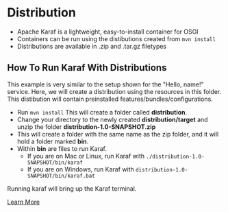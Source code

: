 # Distribution

* Apache Karaf is a lightweight, easy-to-install container for OSGI
* Containers can be run using the distibutions created from `mvn install`
* Distributions are available in .zip and .tar.gz filetypes

## How To Run Karaf With Distributions
This example is very similar to the setup shown for the "Hello, name!" service. Here, we will create 
a distribution using the resources in this folder. This distibution will contain preinstalled 
features/bundles/configurations.

* Run `mvn install` This will create a folder called **distribution**.
* Change your directory to the newly created **distribution/target**  and unzip the folder
 **distribution-1.0-SNAPSHOT.zip**
* This will create a folder with the same name as the zip folder, and it will hold a folder marked 
**bin**. 
* Within **bin** are files to run Karaf. 
    - If you are on Mac or Linux, run Karaf with `./distribution-1.0-SNAPSHOT/bin/karaf`
    - If you are on Windows, run Karaf with `distribution-1.0-SNAPSHOT/bin/karaf.bat`
    
Running karaf will bring up the Karaf terminal.

[Learn More]

[Learn More]: <https://karaf.apache.org/manual/latest/#_installation>
